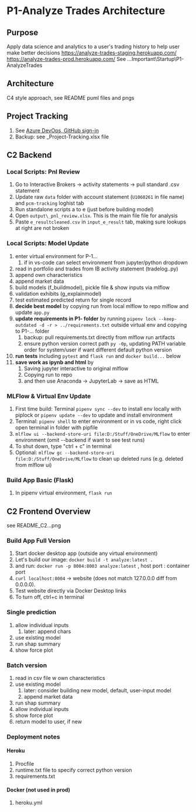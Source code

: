 # P1-Analyze Trades Architecture

## Purpose

Apply data science and analytics to a user's trading history to help user make better decisions
https://analyze-trades-staging.herokuapp.com/
https://analyze-trades-prod.herokuapp.com/
See ...Important\Startup\P1-AnalyzeTrades

## Architecture

C4 style approach, see README puml files and pngs

## Project Tracking

1. See [Azure DevOps, GitHub sign-in](https://dev.azure.com/swang4331/P1-AnalyzeTrades/_backlogs/backlog/P1-AnalyzeTrades%20Team/Features/?showParents=true)
1. Backup: see _Project-Tracking.xlsx file

## C2 Backend

### Local Scripts: Pnl Review

1. Go to Interactive Brokers -> activity statements -> pull standard .csv statement
1. Update raw `data` folder with account statement (`U1060261` in file name) and `pcm-tracking` loghist tab
1. Run standalone scripts a to e (just before building model)
1. Open `output\_pnl_review.xlsx`. This is the main file file for analysis
1. Paste `e_resultcleaned.csv` in `input_e_result` tab, making sure lookups at right are not broken

### Local Scripts: Model Update

1. enter virtual environment for P-1...
    1. if in vs-code can select environment from jupyter/python dropdown
1. read in portfolio and trades from IB activity statement (tradelog..py)
1. append own characteristics
1. append market data
1. build models (f_buildmodel), pickle file & show inputs via mlflow
1. validation exhibits (g_explainmodel)
1. test estimated predicted return for single record
1. **decide best model** by copying run from local mlflow to repo mlflow and update `app.py`
1. **update requirements in P1- folder** by running `pipenv lock --keep-outdated -d -r > ../requirements.txt` outside virtual env and copying to P1-... folder
    1. backup: pull requirements.txt directly from mlflow run artifacts
    1. ensure python version correct path `py -0p`, updating PATH variable order for system/user if want different default python version
1. **run tests** including `pytest` and `flask run` and `docker build...` below
1. **save work as ipynb and html** by
    1. Saving jupyter interactive to original mlflow
    1. Copying run to repo
    1. and then use Anaconda -> JupyterLab -> save as HTML

### MLFlow & Virtual Env Update

1. First time build: Terminal `pipenv sync --dev` to install env locally with piplock or `pipenv update --dev` to update and install environment
1. Terminal: `pipenv shell` to enter environment or in vs code, right click open terminal in folder with pipfile
1. `mlflow ui --backend-store-uri file:D:/Stuff/OneDrive/MLflow` to enter environment (omit --backend if want to see test runs)
1. To shut down, type "ctrl + c" in terminal
1. Optional: `mlflow gc --backend-store-uri file:D:/Stuff/OneDrive/MLflow` to clean up deleted runs (e.g. deleted from mlflow ui)

### Build App Basic (Flask)

1. In pipenv virtual environment, `flask run`

## C2 Frontend Overview

see README_C2...png

### Build App Full Version

1. Start docker desktop app (outside any virtual environment)
1. Let's build our image: `docker build -t analyze:latest .`
1. and run: `docker run -p 8004:8003 analyze:latest` ,  host port : container port
1. `curl localhost:8004` -> website (does not match 127.0.0.0 diff from 0.0.0.0).
1. Test website directly via Docker Desktop links
1. To turn off, ctrl+c in terminal

### Single prediction

1. allow individual inputs
    1. later: append chars
1. use existing model
1. run shap summary
1. show force plot

### Batch version

1. read in csv file w own characteristics
1. use existing model
    1. later: consider building new model, default, user-input model
    1. append market data
1. run shap summary
1. allow individual inputs
1. show force plot
1. return model to user, if new

### Deployment notes

#### Heroku

1. Procfile
1. runtime.txt file to specify correct python version
1. requirements.txt

#### Docker (not used in prod)

1. heroku.yml
